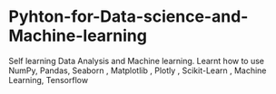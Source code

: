 # Pyhton-for-Data-science-and-Machine-learning
Self learning Data Analysis and Machine learning.
Learnt how to use NumPy, Pandas, Seaborn , Matplotlib , Plotly , Scikit-Learn , Machine Learning, Tensorflow
